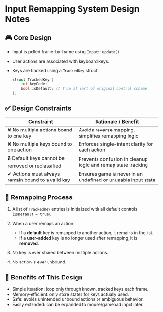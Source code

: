 # Input Remapping System Design Notes

## 🎮 Core Design

* Input is polled frame-by-frame using `Input::update()`.
* User actions are associated with keyboard keys.
* Keys are tracked using a `TrackedKey` struct:

  ```cpp
  struct TrackedKey {
      int keyCode;
      bool isDefault; // True if part of original control scheme
  };
  ```

## ✅ Design Constraints

| Constraint                                        | Rationale / Benefit                                           |
| ------------------------------------------------- | ------------------------------------------------------------- |
| ❌ No multiple actions bound to one key            | Avoids reverse mapping, simplifies remapping logic            |
| ❌ No multiple keys bound to one action            | Enforces single-intent clarity for each action                |
| 🔒 Default keys cannot be removed or reclassified | Prevents confusion in cleanup logic and remap state tracking  |
| ✔ Actions must always remain bound to a valid key | Ensures game is never in an undefined or unusable input state |

## 🔁 Remapping Process

1. A list of `TrackedKey` entries is initialized with all default controls (`isDefault = true`).
2. When a user remaps an action:

   * If a **default** key is remapped to another action, it remains in the list.
   * If a **user-added** key is no longer used after remapping, it is **removed**.
3. No key is ever shared between multiple actions.
4. No action is ever unbound.

## 🧠 Benefits of This Design

* Simple iteration: loop only through known, tracked keys each frame.
* Memory-efficient: only store states for keys actually used.
* Safe: avoids unintended unbound actions or ambiguous behavior.
* Easily extended: can be expanded to mouse/gamepad input later.
